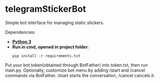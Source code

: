 ﻿# telegramStickerBot

Simple bot interface for managing static stickers.

Dependencies:
  - [**Python 3**](https://www.python.org/downloads/)
  - **Run in cmd, opened in project folder**:
      ```
      pip install -r requirements.txt
      
Put your bot token(obtained through BotFather) into token.txt, then run main.py.
Optionally, customize bot menu by adding /start and /cancel commands via BotFather.
/start starts the conversation, /cancel cancels it.

